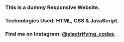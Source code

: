 ### This is a dummy Responsive Website.

### Technologies Used: HTML, CSS & JavaScript.

### Find me on Instagram: [@electrifying_codes][Instagram].

[Instagram]: https://www.instagram.com/electrifying_codes